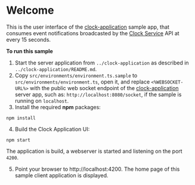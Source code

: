 # Welcome

This is the user interface of the [clock-application](../clock-application) sample app, that consumes event notifications broadcasted by the [Clock Service](https://developer.fusionfabric.cloud/api/clock-v1-5ce28ddc-dbbc-11e9-9d36-2a2ae2dbcce4/docs) API at every 15 seconds.

**To run this sample**


1. Start the server application from `../clock-application` as described in `../clock-application/README.md`.
2. Copy `src/environments/environment.ts.sample` to `src/environments/environment.ts`, open it, and replace `<%WEBSOCKET-URL%>` with the public web socket endpoint of the [clock-application](../clock-application) server app, such as: `http://localhost:8080/socket`, if the sample is running on `localhost`.
3. Install the required **npm** packages: 

```
npm install
```
4. Build the Clock Application UI:

```
npm start
```
The application is build, a webserver is started and listening on the port `4200`.

5. Point your browser to http://localhost:4200. The home page of this sample client application is displayed.
